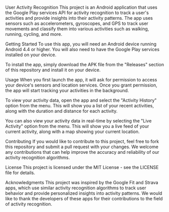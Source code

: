 
User Activity Recognition
This project is an Android application that uses the Google Play services API for activity recognition to track a user's activities and provide insights into their activity patterns. The app uses sensors such as accelerometers, gyroscopes, and GPS to track user movements and classify them into various activities such as walking, running, cycling, and more.

Getting Started
To use this app, you will need an Android device running Android 4.4 or higher. You will also need to have the Google Play services installed on your device.

To install the app, simply download the APK file from the "Releases" section of this repository and install it on your device.

Usage
When you first launch the app, it will ask for permission to access your device's sensors and location services. Once you grant permission, the app will start tracking your activities in the background.

To view your activity data, open the app and select the "Activity History" option from the menu. This will show you a list of your recent activities, along with the duration and distance for each activity.

You can also view your activity data in real-time by selecting the "Live Activity" option from the menu. This will show you a live feed of your current activity, along with a map showing your current location.

Contributing
If you would like to contribute to this project, feel free to fork this repository and submit a pull request with your changes. We welcome any contributions that can help improve the accuracy and reliability of our activity recognition algorithms.

License
This project is licensed under the MIT License - see the LICENSE file for details.

Acknowledgments
This project was inspired by the Google Fit and Strava apps, which use similar activity recognition algorithms to track user behavior and provide personalized insights into activity patterns. We would like to thank the developers of these apps for their contributions to the field of activity recognition.

